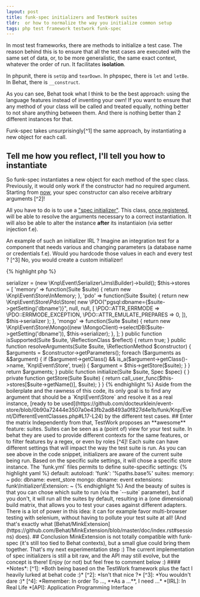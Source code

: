 ```yaml
---
layout: post
title: funk-spec initializers and TestWork suites
tldr:  or how to normalize the way you initialize common setup
tags: php test framework testwork funk-spec
---
```


In most test frameworks, there are methods to initialize a test case.
The reason behind this is to ensure that all the test cases are executed with the same set of data, or, to be more generalistic, the same exact context, whatever the order of run. It facilitates **isolation**.

In phpunit, there is `setUp` and `tearDown`.
In phpspec, there is `let` and `letBe`.
In Behat, there is `__construct`.

As you can see, Behat took what I think to be the best approach: using the language features instead of inventing your own!
If you want to ensure that any method of your class will be called and treated equally, nothing better to not share anything
between them. And there is nothing better than 2 different instances for that.

Funk-spec takes unsurprisingly[^1] the same approach, by instantiating a new object for each call.

## Tell me how you reflect, I'll tell you how to instantiate

So funk-spec instantiates a new object for each method of the spec class.
Previously, it would only work if the constructor had no required argument.
Starting from [now](https://github.com/docteurklein/funk-spec/commit/3ffec8ed85417aa5b4ef8e736034177e6a07ba42#diff-0), your spec constructor can also receive arbitrary arguments [^2]!

All you have to do is to use a ["spec initializer"](https://github.com/docteurklein/funk-spec/blob/master/src/Funk/Initializer/Spec.php#L8).
This class, [once registered](https://github.com/docteurklein/event-store/blob/0b90a72444e3507a0e43fb2ad8493a0f827d4e1b/funk/Initializer/Extension.php#L33-L35), will be able to resolve the arguments necessary to a correct instantiation.
It will also be able to alter the instance **after** its instantiaion (via setter injection f.e).

An example of such an initializer IRL ? Imagine an integration test for a component that needs various and changing parameters (a database name or credentials f.e).
Would you hardcode those values in each and every test ? [^3]
No, you would create a custom initializer!


{% highlight php %}
<?php

class Store implements SpecInitializer
{
    private $stores;
    private $serializer;

    public function __construct()
    {
        $this->serializer = (new \Knp\Event\Serializer\Jms\Builder)->build();
        $this->stores = [
            'memory' => function(Suite $suite) { return new \Knp\Event\Store\InMemory; },
            'pdo'    => function(Suite $suite) { return new \Knp\Event\Store\Pdo\Store(
                new \PDO("pgsql:dbname={$suite->getSetting('dbname')}", null, null, [
                    \PDO::ATTR_ERRMODE => \PDO::ERRMODE_EXCEPTION,
                    \PDO::ATTR_EMULATE_PREPARES => 0,
                ]),
                $this->serializer
            ); },
            'mongo'  => function(Suite $suite) {
                return new \Knp\Event\Store\Mongo((new \MongoClient)->selectDB($suite->getSetting('dbname')), $this->serializer);
            },
        ];
    }

    public function isSupported(Suite $suite, \ReflectionClass $reflect)
    {
        return true;
    }

    public function resolveArguments(Suite $suite, \ReflectionMethod $constructor)
    {
        $arguments = $constructor->getParameters();
        foreach ($arguments as &$argument) {
            if ($argument->getClass() && is_a($argument->getClass()->name, 'Knp\Event\Store', true)) {
                $argument = $this->getStore($suite);
            }
        }

        return $arguments;
    }

    public function initialize(Suite $suite, Spec $spec)
    {
    }

    private function getStore(Suite $suite)
    {
        return call_user_func($this->stores[$suite->getName()], $suite);
    }
}
{% endhighlight %}

Aside from the boilerplate and the rawness of this code, its only goal is to find any argument that should be a `Knp\Event\Store` and resolve it as a real instance, [ready to be used](https://github.com/docteurklein/event-store/blob/0b90a72444e3507a0e43fb2ad8493a0f827d4e1b/funk/Knp/Event/DifferentEventClasses.php#L17-L24) by the different test cases.

## Enter the matrix

Independently from that, TestWork proposes an **awesome** feature: suites.

Suites can be seen as a (point of) view for your test suite.
In behat they are used to provide different contexts for the same features, or to filter features by a regex, or even by roles [^4]!

Each suite can have different settings that will impact the way the test suite is run.

As you can see above in the code snippet, initializers are aware of the current suite being run. Based on the specific suite settings, it will chose a specific store instance.

The `funk.yml` files permits to define suite-specific settings:

{% highlight yaml %}

default:
    autoload:
        'funk': '%paths.base%'

    suites:
        memory: ~
        pdo:
            dbname: event_store
        mongo:
            dbname: event

    extensions:
        funk\Initializer\Extension: ~


{% endhighlight %}

And the beauty of suites is that you can chose which suite to run (via the `--suite` parameter), but if you don't, it will run all the suites by default,
resulting in a (one dimensional) build matrix, that allows you to test your cases against different adapters.

There is a lot of power in this idea: it can for example favor multi-browser testing with selenium, without having to pollute your test suite at all! (And that's exactly what [Behat/MinkExtension](https://github.com/Behat/MinkExtension/blob/master/doc/index.rst#sessions) does).


## Conclusion

MinkExtension is not totally compatible with funk-spec (it's still too tied to Behat contexts), but a small glue could bring them together. That's my next experimentation step :)

The current implementation of spec initializers is still a bit raw, and the API may still evolve, but the concept is there!
Enjoy (or not) but feel free to comment below :)



#### *Notes*:
[^1]: *Both being based on the TestWork framework plus the fact I heavily lurked at behat code :)*
[^2]: *Isn't that nice ?*
[^3]: *You wouldn't dare :)*
[^4]: *Remember: In order To ..., **As a ...**, I need ...*


*[IRL]: In Real Life
*[API]: Application Programming Interface
